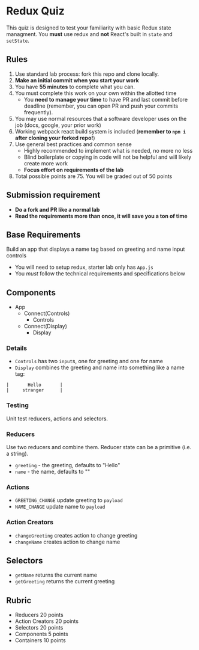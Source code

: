# Redux Quiz

This quiz is designed to test your familiarity with basic Redux
state managment. You **must** use redux and **not** React's built in `state` and `setState`.

## Rules

1. Use standard lab process: fork this repo and clone locally.
1. **Make an initial commit when you start your work**
1. You have **55 minutes** to complete what you can.
1. You must complete this work on your own within the allotted time
    * You **need to manage your time** to have PR and last commit before deadline (remember, you can
    open PR and push your commits frequently).
1. You may use normal resources that a software developer uses on the job (docs, google, your prior work)
1. Working webpack react build system is included (**remember to `npm i` after cloning your forked repo!**)
1. Use general best practices and common sense
    * Highly recommended to implement what is needed, no more no less
    * Blind boilerplate or copying in code will not be helpful and will likely create more work
    * **Focus effort on requirements of the lab**
1. Total possible points are 75. You will be graded out of 50 points

## Submission requirement

* **Do a fork and PR like a normal lab**
* **Read the requirements more than once, it will save you a ton of time**

## Base Requirements

Build an app that displays a name tag based on greeting and name input controls

* You will need to setup redux, starter lab only has `App.js`
* You _must_ follow the technical requirements and specifications below

## Components

* App
    * Connect(Controls)
        * Controls
    * Connect(Display)
        * Display

### Details

* `Controls` has two `input`s, one for greeting
and one for name
* `Display` combines the greeting and name into something
like a name tag:

```
|       Hello       |
|     stranger      |
```

### Testing

Unit test reducers, actions and selectors.

### Reducers

Use two reducers and combine them. Reducer state can be a primitive (i.e. a string).

* `greeting` - the greeting, defaults to "Hello"
* `name` - the name, defaults to ""

### Actions

* `GREETING_CHANGE` update greeting to `payload`
* `NAME_CHANGE` update name to `payload`

### Action Creators

* `changeGreeting` creates action to change greeting
* `changeName` creates action to change name

## Selectors

* `getName` returns the current name
* `getGreeting` returns the current greeting

## Rubric

* Reducers 20 points
* Action Creators 20 points
* Selectors 20 points
* Components 5 points
* Containers 10 points
